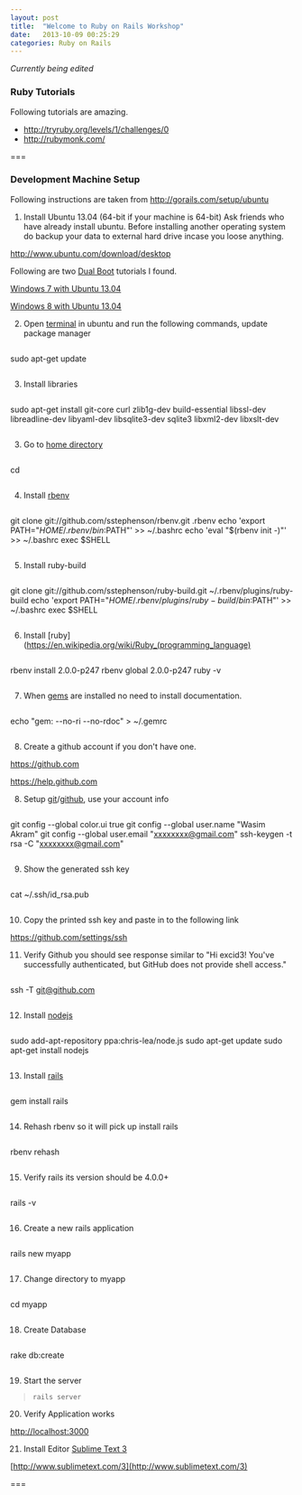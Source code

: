 ```yaml
---
layout: post
title:  "Welcome to Ruby on Rails Workshop"
date:   2013-10-09 00:25:29
categories: Ruby on Rails
---
```


*Currently being edited*

### Ruby Tutorials
Following tutorials are amazing.

* http://tryruby.org/levels/1/challenges/0
* http://rubymonk.com/

===

###  Development Machine Setup
Following instructions are taken from http://gorails.com/setup/ubuntu

1. Install Ubuntu 13.04 (64-bit if your machine is 64-bit) Ask friends who have already install ubuntu. Before installing another operating system do backup your data to external hard drive incase you loose anything.

  http://www.ubuntu.com/download/desktop

  Following are two [Dual Boot](http://en.wikipedia.org/wiki/Multi_boot) tutorials I found.
  
  [Windows 7 with Ubuntu 13.04](https://www.youtube.com/watch?v=SeSaVzyPY8k)

  [Windows 8 with Ubuntu 13.04](https://www.youtube.com/watch?v=PK7gWIkAY7s)

2. Open [terminal](https://help.ubuntu.com/community/UsingTheTerminal) in ubuntu and run the following commands, update package manager
> ```
sudo apt-get update
> ```

3. Install libraries
> ```
sudo apt-get install git-core curl zlib1g-dev build-essential libssl-dev \
libreadline-dev libyaml-dev libsqlite3-dev sqlite3 libxml2-dev libxslt-dev
> ```


3. Go to [home directory](http://en.wikipedia.org/wiki/Home_directory#Unix)
> ```
cd
> ```

4. Install [rbenv](https://github.com/sstephenson/rbenv)
> ```
git clone git://github.com/sstephenson/rbenv.git .rbenv
echo 'export PATH="$HOME/.rbenv/bin:$PATH"' >> ~/.bashrc
echo 'eval "$(rbenv init -)"' >> ~/.bashrc
exec $SHELL
> ```

5. Install ruby-build
> ```
git clone git://github.com/sstephenson/ruby-build.git ~/.rbenv/plugins/ruby-build
echo 'export PATH="$HOME/.rbenv/plugins/ruby-build/bin:$PATH"' >> ~/.bashrc
exec $SHELL
> ```

6. Install [ruby](https://en.wikipedia.org/wiki/Ruby_(programming_language)
> ```
rbenv install 2.0.0-p247
rbenv global 2.0.0-p247
ruby -v
> ```

7. When [gems](http://en.wikipedia.org/wiki/RubyGems "in ruby libraries are called gems rails is also a gem") are installed no need to install documentation.
> ```
echo "gem: --no-ri --no-rdoc" > ~/.gemrc
> ```

8. Create a github account if you don't have one.

  https://github.com

  https://help.github.com

8. Setup [git](https://git.com)/[github](https://github.com), use your account info
> ```
git config --global color.ui true
git config --global user.name "Wasim Akram"
git config --global user.email "xxxxxxxx@gmail.com"
ssh-keygen -t rsa -C "xxxxxxxx@gmail.com"
> ```

9. Show the generated ssh key
> ```
cat ~/.ssh/id_rsa.pub
> ```

10. Copy the printed ssh key and paste in to the following link

  https://github.com/settings/ssh

11. Verify Github you should see response similar to "Hi excid3! You've successfully authenticated, but GitHub does not provide shell access."
> ```
ssh -T git@github.com
> ```

12. Install [nodejs](http://nodejs.org/)
> ```
sudo add-apt-repository ppa:chris-lea/node.js
sudo apt-get update
sudo apt-get install nodejs
> ```

13. Install [rails](http://guides.rubyonrails.org/)
> ```
gem install rails
> ```

14. Rehash rbenv so it will pick up install rails
> ```
rbenv rehash
> ```

15. Verify rails its version should be 4.0.0+
> ```
rails -v
> ```

16. Create a new rails application
> ```
rails new myapp
> ```

17. Change directory to myapp
> ```
cd myapp
> ```

18. Create Database
> ```
rake db:create
> ```

19. Start the server
> ```
> rails server
> ```

20. Verify Application works

  [http://localhost:3000](http://localhost:3000)

21. Install Editor [Sublime Text 3](http://www.sublimetext.com/3)

  [http://www.sublimetext.com/3](http://www.sublimetext.com/3)

===